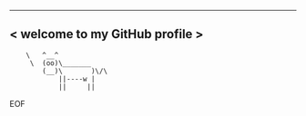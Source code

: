  ______________________________
< welcome to my GitHub profile >
 ------------------------------
        \   ^__^
         \  (oo)\_______
            (__)\       )\/\
                ||----w |
                ||     ||
EOF
